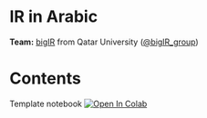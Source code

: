 # IR in Arabic 

**Team:** [bigIR](https://sites.google.com/view/bigir) from Qatar University ([@bigIR_group](https://twitter.com/bigIR_group))


# Contents 

Template notebook [![Open In Colab](https://colab.research.google.com/assets/colab-badge.svg)](https://colab.research.google.com/drive/1EWQcmvuPEhf7EGcLvo32ORHlBf7TH-CN#scrollTo=g4TNyAgQvGbi)